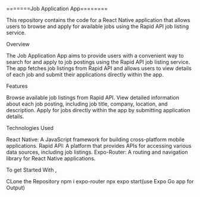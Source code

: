 =======Job Application App========

This repository contains the code for a React Native application that allows users to browse and apply for available jobs using the Rapid API job listing service.

Overview

The Job Application App aims to provide users with a convenient way to search for and apply to job postings using the Rapid API job listing service. The app fetches job listings from Rapid API and allows users to view details of each job and submit their applications directly within the app.

Features

Browse available job listings from Rapid API.
View detailed information about each job posting, including job title, company, location, and description.
Apply for jobs directly within the app by submitting application details.

Technologies Used

React Native: A JavaScript framework for building cross-platform mobile applications.
Rapid API: A platform that provides APIs for accessing various data sources, including job listings.
Expo-Router: A routing and navigation library for React Native applications.

To get Started With ,

CLone the Repository 
npm i expo-router
npx expo start(use Expo Go app for Output)
